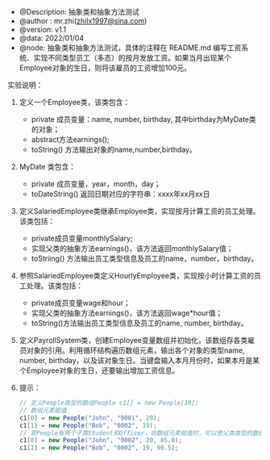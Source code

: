  * @Description: 抽象类和抽象方法测试
 * @author : mr.zhi(zhilx1997@sina.com)
 * @version: v1.1
 * @data: 2022/01/04
 * @node: 抽象类和抽象方法测试，具体的注释在 README.md
编写工资系统、实现不同类型员工（多态）的按月发放工资。如果当月出现某个Employee对象的生日，则将该雇员的工资增加100元。

实验说明：

1. 定义一个Employee类，该类包含：
   - private 成员变量：name, number, birthday, 其中birthday为MyDate类的对象；
   - abstract方法earnings();
   - toString() 方法输出对象的name,number,birthday。

2. MyDate 类包含：
   - private 成员变量，year，month，day；
   - toDateString() 返回日期对应的字符串：xxxx年xx月xx日

3. 定义SalariedEmployee类继承Employee类，实现按月计算工资的员工处理。该类包括：
   - private成员变量monthlySalary;
   - 实现父类的抽象方法earnings()，该方法返回monthlySalary值；
   - toStriing() 方法输出员工类型信息及员工的name，number，birthday。

4. 参照SalariedEmployee类定义HourlyEmployee类，实现按小时计算工资的员工处理。该类包括：

   - private成员变量wage和hour；
   - 实现父类的抽象方法earnings()，该方法返回wage*hour值；
   - toString()方法输出员工类型信息及员工的name, number, birthday。

5. 定义PayrollSystem类，创建Employee变量数组并初始化，该数组存各类雇员对象的引用。利用循环结构遍历数组元素，输出各个对象的类型name, number, birthday，以及该对象生日。当键盘输入本月月份时，如果本月是某个Employee对象的生日，还要输出增加工资信息。

6. 提示：

   ```java
   // 定义People类型的数组People c1[] = new People[10];
   // 数组元素赋值
   c1[0] = new People("John", "0001", 20);
   c1[1] = new People("Bob", "0002", 19);
   // 若People有两个子类Student和Officer，则数组元素赋值时，可以使父类类型的数组指向子类。
   c1[0] = new People("John", "0002", 20, 85.0);
   c1[1] = new People("Bob", "0002", 19, 90.5);
   ```

   